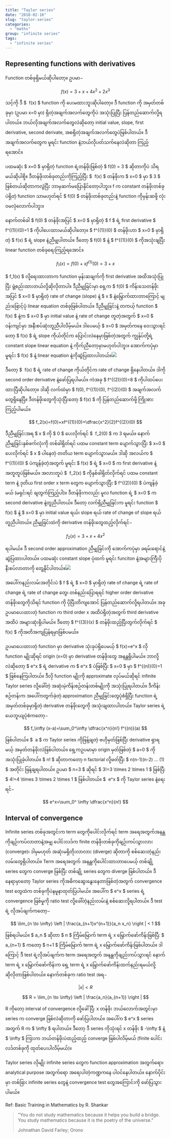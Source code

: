 ```yaml
---
title: "Taylor series"
date: "2018-02-16"
slug: "taylor-series"
categories:
  - "maths"
group: "infinite series"
tags:
  - "infinite series"
---
```


## Representing functions with derivatives

Function တစ်ခုရှိမယ်ဆိုပါတော့။ ဥပမာ−

$$
 f(x)=3+x+4x^2+2x^3
$$

သင့်ကို ဒီ $  f(x) $ function ကို ပေးမထားဘူးဆိုပါတော့။ ဒီ function ကို အမှတ်တစ်ခုမှာ (ဥပမာ x=0 မှာ) ရှိတဲ့အချက်အလက်တွေကိုပဲ အသုံးပြုပြီး ပြန်တည်ဆောက်လို့ရပါတယ်။ ဘယ်လိုအချက်အလက်တွေလဲဆိုတော့ initial value, slope, first derivative, second derivate, အစရှိတဲ့အချက်အလက်တွေပဲဖြစ်ပါတယ်။ ဒီအချက်အလက်တွေက မူရင်း function နဲ့ဘယ်လိုပတ်သက်နေလဲဆိုတာ ကြည့်ရအောင်။

ပထမဆုံး $ x=0 $ မှာရှိတဲ့ function ရဲ့တန်ဖိုးဖြစ်တဲ့ $ f(0) = 3 $ ဆိုတာကိုပဲ သိရမယ်ဆိုပါစို့။ ဒီတန်ဖိုးတစ်ခုတည်းကိုကြည့်ပြီး $  f(x) $ တန်ဖိုးက $ x=0 $ မှာ $ 3 $ ဖြစ်တယ်ဆိုတာကလွဲပြီး ဘာမှဆက်မပြောနိုင်တော့ပါဘူး။ f က constant တန်ဖိုးတစ်ခုပဲရှိတဲ့ function သာမဟုတ်ရင် $ f(0) $ တန်ဖိုးတစ်ခုတည်းနဲ့ function ကိုမှန်းဆဖို့ လုံးဝမလုံလောက်ပါဘူး။

နောက်တစ်ခါ $ f(0) $ တန်ဖိုးအပြင် $ x=0 $ မှာရှိတဲ့ $ f $ ရဲ့ first derivative $ f^{(1)}(0)=1 $ ကိုပါပေးထားမယ်ဆိုပါတော့။ $ f^{(1)}(0) $ တန်ဖိုးဟာ $ x=0 $ မှာရှိတဲ့ $ f(x) $ ရဲ့ slope နဲ့ညီမျှပါတယ်။ ဒီတော့ $ f(0) $ နဲ့ $ f^{(1)}(0) $ ကိုအသုံးချပြီး linear function တစ်ခုရေးကြည့်ရအောင်။

$$
 f_1(x)=f(0)+x f^{(1)}(0)=3+x
$$

$ f_1(x) $ လို့ရေးထားတာက function မှန်းဆချက်ကို first derivative အထိအသုံးပြုပြီး ဖွဲ့စည်းထားတယ်လို့ဆိုလိုတာပါ။ ဒီညီမျှခြင်းမှာ ရှေ့က $ f(0) $ ကိန်းသေတန်ဖိုးအပြင် $ x=0 $ မှာရှိတဲ့ rate of change (slope) နဲ့ $ x $ နဲ့မြှောက်ထားတာကြောင့် မျည်းဖြောင့်ပုံ linear equation တစ်ခုဖြစ်ပါတယ်။ ဒီညီမျှခြင်းနဲ့ တကယ့် function $ f(x) $ နဲ့က $ x=0 $ မှာ initial value နဲ့ rate of change တူတဲ့အတွက် $ x=0 $ ဝန်းကျင်မှာ အနီးစပ်ဆုံးတူညီပါလိမ့်မယ်။ ဒါပေမယ့် $ x=0 $ အမှတ်ကနေ ဝေးသွားရင်တော့ $ f(x) $ ရဲ့ slope ကိုယ်တိုင်က ပြောင်းလဲနေမှာဖြစ်တဲ့အတွက် ကျွန်ုပ်တို့ရဲ့ constant slope linear equation နဲ့ ကိုက်ညီတော့မှာမဟုတ်ပါဘူး။ အောက်ကပုံမှာ မူရင်း $ f(x) $ နဲ့ linear equation နဲ့ကိုဆွဲပြထားပါတယ်။![](images/Taylor-Series-1.png)

ဒီတော့ $  f(x) $ ရဲ့ rate of change ကိုယ်တိုင်က rate of change ရှိနေပါတယ်။ ဒါကို second order derivative နဲ့ဖော်ပြရပါမယ်။ ကဲအခု $ f^{(2)}(0)=8 $ ကိုပါထပ်ပေးထားပြီဆိုပါတော့။ ဒါဆို လက်ထဲမှာ $ f(0), f^{(1)}(0), f^{(2)}(0) $ အချက်အလက်တွေရှိနေပြီ။ ဒီတန်ဖိုးတွေကိုသုံးပြီးတော့ $ f(x) $ ကို ပြန်တည်ဆောက်ဖို့ ကြိုးစားကြည့်ပါမယ်။

$$
 f_2(x)=f(0)+xf^{(1)}(0)+\dfrac{x^2}{2}f^{(2)}(0)
$$

ဒီညီမျှခြင်းအရ $ x $ ကို $ 0 $ ပေးလိုက်ရင် $  f_2(0) $ က 3 ရမယ်။ နောက် ညီမျှခြင်းနှစ်ဖက်လုံးကို တစ်ခါရှိတ်ရင် ပထမ constant term ပျောက်သွားပြီး $ x=0 $ ပေးလိုက်ရင် $ x $ ပါနေတဲ့ တတိယ term ပျောက်သွားမယ်။ ဒါဆို အလယ်က $ f^{(1)}(0) $ ပဲကျန်ခဲ့တဲ့အတွက် မူရင်း $ f(x) $ ရဲ့ $ x=0 $ က first derivative နဲ့အတူတူပဲဖြစ်မယ်။ အလားတူပဲ $  f_2(x) $ ကိုနှစ်ခါရှိတ်လိုက်ရင် ပထမ constant term နဲ့ ဒုတိယ first order x term တွေက ပျောက်သွားပြီး $ f^{(2)}(0) $ ပဲကျန်ခဲ့မယ် (မရှင်းရင် ချတွက်ကြည့်ပါ)။ ဒီတန်ဖိုးကလည်း မူလ function ရဲ့ $ x=0 $ က second derivative နဲ့တူညီပါတယ်။ ဒီတော့ လက်ရှိညီမျှခြင်းက မူရင်း function $ f(x) $ နဲ့ $ x=0 $ မှာ initial value ရယ်၊ slope ရယ် rate of change of slope ရယ် တူညီပါတယ်။ ညီမျှခြင်းထဲကို derivative တန်ဖိုးတွေထည့်လိုက်ရင်−

$$
 f_2(x)=3+x+4x^2
$$

ရပါမယ်။ ဒီ second order approximation ညီမျှခြင်းကို အောက်ကပုံမှာ ခရမ်းရောင်နဲ့ဆွဲပြထားပါတယ်။ ပထမဆုံး constant slope ပုံထက် မူရင်း funciton နဲ့အများကြီးပိုနီးစပ်လာတာကို တွေ့နိုင်ပါတယ်။![](images/Taylor-Series-2-1.png)

အပေါ်ကနည်းလမ်းအတိုင်းပဲ $ f $ ရဲ့ $ x=0 $ မှာရှိတဲ့ rate of change ရဲ့ rate of change ရဲ့ rate of change တွေ၊ တစ်နည်းပြောရရင် higher order derivative တန်ဖိုးတွေကိုသိရင် function ကို ပိုပြီးတိကျအောင် ပြန်တည်ဆောက်လို့ရပါတယ်။ အခုဥပမာပေးထားတဲ့ function က third order x အထိပဲရှိတဲ့အတွက် third derivative အထိပဲ အများဆုံးရှိပါမယ်။ ဒီတော့ $ f^{(3)}(x) $ တန်ဖိုးထည့်ပြီးတွက်လိုက်ရင် $ f(x) $ ကိုအတိအကျပြန်ရမှာဖြစ်ပမယ်။

ဥပမာပေးထားတဲ့ function မှာ derivative သုံးခုပဲရှိပေမယ့် $ f(x)=e^x $ လို function မျိုးဆိုရင် origin (x=0) မှာ derivative တန်ဖိုးတွေ အနန္တရှိပါမယ်။ ဘာလို့လဲဆိုတော့ $ e^x $ ရဲ့ derivative က $ e^x $ ပဲဖြစ်ပြီး $ x=0 $ မှာ $ f^{(n)}(0)=1 $ ဖြစ်နေကြပါတယ်။ ဒီလို function မျိုးကို approximate လုပ်မယ်ဆိုရင် infinite Taylor series လို့ခေါ်တဲ့ အဆုံးမဲ့ကိန်းစဉ်တန်းတစ်မျိုးကို အသုံးပြုရပါတယ်။ ဒီကိန်းစဉ်တန်းက အပေါ်ကတွက်ခဲ့တဲ့ approximation ညီမျှခြင်းတွေပုံစံရှိပြီး function ရဲ့ အမှတ်တစ်ခုမှာရှိတဲ့ derivative တန်ဖိုးတွေကို အသုံးချထားပါတယ်။ Taylor series ရဲ့ ယေဘူယျပုံစံကတော့−

$$
  f_\infty (x-a)=\sum_0^\infty \dfrac{x^n}{n!} f^{(n)}(a)
$$

ဖြစ်ပါတယ်။ $  a $ က Taylor series ကိုဖြန့်ချတဲ့ ဗဟိုမှတ်ဖြစ်ပြီး derivative ရှာရမယ့် အမှတ်တန်ဖိုးလဲဖြစ်ပါတယ်။ ရှေ့ကဥပမာမှာ origin မှတ်ဖြစ်တဲ့ $ a=0 $ ကို အသုံးပြုခဲ့ပါတယ်။ $ n! $ ဆိုတာကတော့ n factorial လို့ဖတ်ပြီး $ n(n-1)(n-2) ... (1) $ အတိုင်း ဖြန့်ချရပါတယ်။ ဥပမာ $ n=3 $ ဆိုရင် $ 3!=3 \times 2 \times 1 $ ဖြစ်ပြီ: $ 4!=4 \times 3 \times 2 \times 1 $ ဖြစ်ပါတယ်။ $  e^x $ ကို Taylor series နဲ့ရေးရင်−

$$
 e^x=\sum_0^ \infty \dfrac{x^n}{n!}
$$

## Interval of convergence

Infinite series တစ်ခုအတွင်းက term တွေကိုပေါင်းလိုက်ရင် term အရေအတွက်အနန္တကိုချဉ်းကပ်လာတာနဲ့အမျှ ပေါင်းလဒ်က finite တန်ဖိုးတစ်ခုကိုချဉ်းကပ်သွားလား (converge)၊ ဒါမှမဟုတ် အဆုံးမရှိတိုးလာလား (diverge) ဆိုတာကို စစ်ဆေးတဲ့နည်းလမ်းတွေရှိပါတယ်။ Term အရေအတွက် အနန္တကိုပေါင်းထားတာပေမယ့် တစ်ချို့ series တွေက converge ဖြစ်ပြီး တစ်ချို့ series တွေက diverge ဖြစ်ပါတယ်။ ဒီနေရာမှာတော့ Taylor series ကိုအဓိကဆွေးနွေးနေတာဖြစ်တဲ့အတွက် convergence test တွေထဲက တစ်ခုကိုပဲနမူနာထုတ်ပြပါမယ်။ အပေါ်က $ e^x $ series ရဲ့ convergence ဖြစ်မှုကို ratio test လို့ခေါ်တဲ့နည်းလမ်းနဲ့ စစ်ဆေးလို့ရပါတယ်။ ဒီ test ရဲ့ လိုအပ်ချက်ကတော့−

$$
\lim_{n \to \infty} \left | \frac{a_{n+1}x^{n+1}}{a_n x_n} \right | < 1 
$$

ဖြစ်ရပါမယ်။ $ a_n $ ဆိုတာ $ n $ ကြိမ်မြောက် term ရဲ့ x မြှောက်ဖော်ကိန်းဖြစ်ပြီ: $ a_{n+1} $ ကတော့ $ n+1 $ ကြိမ်မြောက် term ရဲ့ x မြှောက်ဖော်ကိန်းဖြစ်ပါတယ်။ ဒါကြောင့် ဒီ test ရဲ့လိုအပ်ချက်က term အရေအတွက် အနန္တကိုချည်းကပ်သွားရင် နောက် term ရဲ့ x မြှောက်ဖော်ကိန်းက ရှေ့ term ရဲ့ x မြှောက်ဖော်ကိန်းထက်နည်းရမယ်လို့ ဆိုလိုတာဖြစ်ပါတယ်။ နောက်တစ်ခုက ratio test အရ−

$$
 \left | x \right | < R
$$

$$
 R = \lim_{n \to \infty} \left | \frac{a_n}{a_{n+1}} \right |
$$

R ကိုတော့ interval of convergence လို့ခေါ်ပြီ: x တန်ဖိုး ဘယ်လောက်အတွင်းမှာ series က converge ဖြစ်လဲဆိုတာကို ဖော်ပြပါတယ်။ အပေါ်က $ e^x $ series အတွက် R က $ \infty $ ရပါတယ်။ ဒီတော့ ဒီ series ကိုသုံးရင် x တန်ဖိုး $ -\infty $ နဲ့ $ \infty $ ကြားက ဘယ်တန်ဖိုးပဲထည့်ထည့် converge ဖြစ်ပါလိမ့်မယ် (finite ပေါင်းလဒ်တစ်ခုကို ထုတ်ပေးပါလိမ့်မယ်)။

Taylor series လိုမျိုး infinite series တွေက function approximation အတွက်ရော၊ analytical purpose အတွက်ရော အရေးပါတဲ့ကဏ္ဍကနေ ပါဝင်နေပါတယ်။ နောက်ပိုင်းမှာ တစ်ခြား infinite series တွေနဲ့ convergence test တွေအကြောင်းကို ဖော်ပြသွားပါမယ်။

Ref: Basic Training in Mathematics by R. Shankar

> "You do not study mathematics because it helps you build a bridge. You study mathematics because it is the poetry of the universe."
>
> Johnathan David Farley; Orono
